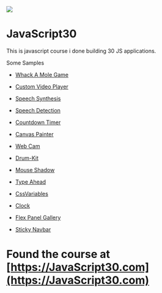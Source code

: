 ﻿![](https://javascript30.com/images/JS3-social-share.png)

# JavaScript30

This is javascript course i done building 30 JS applications.

Some Samples

* [Whack A Mole Game](https://gowthamk17.github.io/JavaScript30/Whack-A-Mole/)

* [Custom Video Player](https://gowthamk17.github.io/JavaScript30/Custom-Video-Player/)

* [Speech Synthesis](https://gowthamk17.github.io/JavaScript30/Speech-Synthesis/)

* [Speech Detection](https://gowthamk17.github.io/JavaScript30/Speech-Detection/)

* [Countdown Timer](https://gowthamk17.github.io/JavaScript30/Countdown-Timer/)

* [Canvas Painter](https://gowthamk17.github.io/JavaScript30/Fun-with-HTML5-Canvas/)

* [Web Cam](https://gowthamk17.github.io/JavaScript30/Webcam-Fun/)

* [Drum-Kit](https://gowthamk17.github.io/JavaScript30/Drum-Kit/)

* [Mouse Shadow](https://gowthamk17.github.io/JavaScript30/Mouse-Move-Shadow/)

* [Type Ahead](https://gowthamk17.github.io/JavaScript30/Type-Ahead/)

* [CssVariables](https://gowthamk17.github.io/JavaScript30/CSSVariables/)

* [Clock](https://gowthamk17.github.io/JavaScript30/Clock/)

* [Flex Panel Gallery](https://gowthamk17.github.io/JavaScript30/Flex-Panel-Gallery/)

* [Sticky Navbar](https://gowthamk17.github.io/JavaScript30/Sticky-Nav/)

[]()
---

# Found the course at [https://JavaScript30.com](https://JavaScript30.com)

